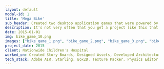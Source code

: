 ```yaml
---
layout: default
modal-id: 1
title: 'Mega Bike'
sub_header: Created two desktop application games that were powered by a child's bike with the intention of encouraging children with Muscular Dystrophy to work out their muscles.
description: It's not very often that you get a project like this that comes along.  I was tasked with creating two interactive games that could be powered by a kids stationary bike.  The overall goal of this project was to motivate the children to ride the bike at home and in return strengthen their muscles.
date: 2015-01-01
img: bike_game_10.png
images: ["bike_game_1.png", "bike_game_2.png", "bike_game_3.png", "bike_game_4.png", "bike_game_5.png", "bike_game_6.png", "bike_game_7.png", "bike_game_8.png", "bike_game_9.png", "bike_game_10.png", "bike_game_11.png", "bike_game_12.png", "bike_game_13.png", "bike_game_14.png", "bike_game_15.png", "bike_game_16.png"]
project_date: 2015
client: Nationwide Children's Hospital
worked_on: Created Story Boards, Designed Assets, Developed Architecture, Created Games, Configured Tablets
tech_stack: Adobe AIR, Starling, Box2D, Texture Packer, Physics Editor
---
```

